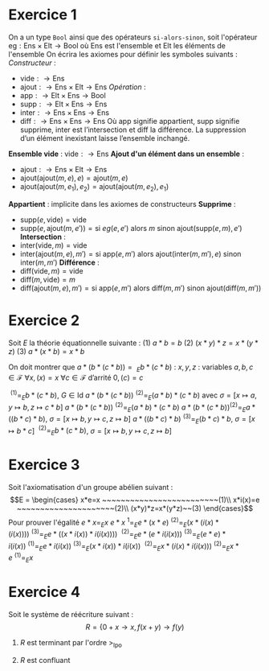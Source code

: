 # Exercice 1

On a un type ``Bool`` ainsi que des opérateurs ``si-alors-sinon``, soit l'opérateur $\text{eg} : \text{Ens} \times \text{Elt} \to \text{Bool}$ où $\text{Ens}$ est l'ensemble et $\text{Elt}$ les éléments de l'ensemble
On écrira les axiomes pour définir les symboles suivants :
*Constructeur* :
- $\text{vide} :\to \text{Ens}$
- $\text{ajout} :\to \text{Ens} \times \text{Elt} \to \text{Ens}$
*Opération* :
- $\text{app} :\to \text{Elt} \times \text{Ens} \to \text{Bool}$
- $\text{supp} :\to \text{Elt} \times \text{Ens} \to \text{Ens}$
- $\text{inter} :\to \text{Ens} \times \text{Ens} \to \text{Ens}$
- $\text{diff} :\to \text{Ens} \times \text{Ens} \to \text{Ens}$
Où app signifie appartient, supp signifie supprime, inter est l’intersection et diff la différence. La suppression d’un élément inexistant laisse l’ensemble inchangé.

__Ensemble vide__ : $\text{vide}:\to \text{Ens}$
__Ajout d'un élément dans un ensemble__ : 
- $\text{ajout}:\to \text{Ens} \times \text{Elt} \to \text{Ens}$
- $\text{ajout}(\text{ajout}(m,e),e) = \text{ajout}(m,e)$
- $\text{ajout}(\text{ajout}(m,e_{1}),e_{2})=\text{ajout}(\text{ajout}(m,e_{2}),e_{1})$

__Appartient__ : implicite dans les axiomes de constructeurs
__Supprime__ :
- $\text{supp}(e, \text{vide}) = \text{vide}$
- $\text{supp}(e, \text{ajout}(m, e')) = \text{si } eg(e,e') \text{ alors } m \text{ sinon } \text{ajout}(\text{supp}(e,m),e')$
__Intersection__ :
- $\text{inter}(\text{vide}, m) = \text{vide}$
- $\text{inter}(\text{ajout}(m, e), m') = \text{si } \text{app}(e,m') \text{ alors } \text{ajout}(\text{inter}(m,m'),e) \text{ sinon } \text{inter}(m,m')$
__Différence__ : 
- $\text{diff}(\text{vide}, m) = \text{vide}$
- $\text{diff}(m,\text{vide}) = m$
- $\text{diff}(\text{ajout}(m,e),m') = \text{si } \text{app}(e,m') \text{ alors } \text{diff}(m,m') \text{ sinon } \text{ajout}(\text{diff}(m,m'))$


# Exercice 2

Soit $E$ la théorie équationnelle suivante :
(1) $a*b=b$
(2) $(x*y)*z=x*(y*z)$
(3) $a*(x*b)=x*b$

On doit montrer que $a*(b*(c*b))=\ _{E} b*(c*b)$ :
$x,y,z$ : variables
$a,b,c \in \mathcal{F}$
$\forall x, (x) =x$
$\forall c \in \mathcal{F} \text{ d'arrité } 0, (c)=c$

$\ ^{(1)}=_{E}b*(c*b)$, $G \in \text{Id}$
$a*(b*(c*b))\ ^{(2)}=_{E}(a*b)*(c*b)$ avec $\sigma=[x \mapsto a, y \mapsto b, z \mapsto c * b]$
$a*(b*(c*b)) \ ^{(2)}=_{E}(a*b)*(c*b)$
$a*(b*(c*b)) ^{(2)}=_{E}a*((b*c)*b)$, $\sigma=[x \mapsto b, y \mapsto c, z \mapsto b]$
$a*((b*c)*b) \ ^{(3)}=_{E}(b*c)*b$, $\sigma=[x \mapsto b*c]$
$\ ^{(2)}=_{E}b*(c*b)$, $\sigma=[x \mapsto b, y \mapsto c, z \mapsto b]$

# Exercice 3

Soit l'axiomatisation d'un groupe abélien suivant :
$$E = \begin{cases}
 x*e=x ~~~~~~~~~~~~~~~~~~~~~~~~~(1)\\
x*i(x)=e ~~~~~~~~~~~~~~~~~~~~~(2)\\
(x*y)*z=x*(y*z)~~(3)
\end{cases}$$
Pour prouver l'égalité $e*x=_{E}x$
$e*x\ ^{1}=_{E}e*(x*e)\ ^{(2)}=_{E}(x*(i(x)*(i(x)))) \ ^{(3)}=_{E}e*((x*i(x))*i(i(x))))$
$\ ^{(2)}=_{E} e*(e*i(i(x))) \ ^{(3)}=_{E} (e*e)*i(i(x))\ ^{(1)}=_{E}e*i(i(x)) \ ^{(3)}=_{E}(x*i(x))*i(i(x))$
$\ ^{(2)}=_{E}x*(i(x)*i(i(x))) \ ^{(2)}=_{E}x*e \ ^{(1)}=_{E}x$

# Exercice 4

Soit le système de réécriture suivant :
$$R=\{0+x \to x, f(x+y)\to f(y)$$
1. $R$ est terminant par l'ordre $>_{\text{lpo}}$

2. $R$ est confluant
